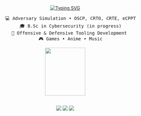 <div align=center>
<a href="https://git.io/typing-svg"><img src="https://readme-typing-svg.herokuapp.com?font=JetBrains+Mono&size=30&pause=1000&color=FFFFFF&center=true&width=550&lines=Hi+(%E2%80%A2+%E2%97%A1%E2%80%A2)+!" alt="Typing SVG" /></a>
  <pre>
    💻 Adversary Simulation • OSCP, CRTO, CRTE, eCPPT
    🎓 B.Sc in Cybersecurity (in progress)
    💊 Offensive & Defensive Tooling Development 
    🎮 Games • Anime • Music
</pre>
<img src="https://github.com/user-attachments/assets/90f8700d-d485-4392-9c11-11df444b2735"  height=150 width="50%"/>
<br><br>
  
[![](https://img.shields.io/badge/Linkedin-blue)](https://linkedin.com/in/arthur-minasyan-b582b7233)
[![](https://img.shields.io/badge/Website-6364ff)](https://arthurminasyan.com)
[![](https://img.shields.io/badge/Twitter-%2392b8c3)](https://twitter.com/b0lg0r0v)
</div>

